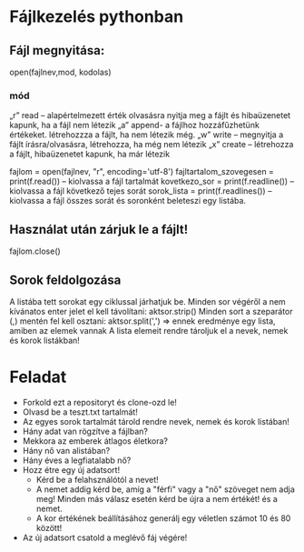 # Fájlkezelés pythonban

## Fájl megnyitása: 
open(fajlnev,mod, kodolas)

### mód
„r”	read – alapértelmezett érték olvasásra nyitja meg a fájlt és hibaüzenetet kapunk, ha a fájl nem létezik
„a”	append- a fájlhoz hozzáfűzhetünk értékeket. létrehozzza a fájlt, ha nem létezik még. 
„w”	write – megnyitja a fájlt írásra/olvasásra, létrehozza, ha még nem létezik
„x”	create – létrehozza a fájlt, hibaüzenetet kapunk, ha már létezik

fajlom = open(fajlnev, "r", encoding='utf-8')
fajltartalom_szovegesen = print(f.read()) – kiolvassa a fájl tartalmát
kovetkezo_sor = print(f.readline()) – kiolvassa a fájl következő tejes sorát
sorok_lista = print(f.readlines()) – kiolvassa a fájl összes sorát és soronként beleteszi egy listába. 

## Használat után zárjuk le a fájlt!
fajlom.close()

## Sorok feldolgozása
A listába tett sorokat egy ciklussal járhatjuk be. 
Minden sor végéről a nem kívánatos enter jelet el kell távolítani: aktsor.strip()
Minden sort a szeparátor (,) mentén fel kell osztani: aktsor.split(',') => ennek eredménye egy lista, amiben az elemek vannak
A lista elemeit rendre tároljuk el a nevek, nemek és korok listákban!

# Feladat

 - Forkold ezt a repositoryt és clone-ozd le!
 - Olvasd be a teszt.txt tartalmát!
 - Az egyes sorok tartalmát tárold rendre nevek, nemek és korok listában!
 - Hány adat van rögzítve a fájlban? 
 - Mekkora az emberek átlagos életkora? 
 - Hány nő van alistában? 
 - Hány éves a legfiatalabb nő? 
 - Hozz étre egy új adatsort! 
    - Kérd be a felahsználótól a nevet!
    - A nemet addig kérd be, amíg a "férfi" vagy a "nő" szöveget nem adja meg! Minden más válasz esetén kérd be újra a nem értékét! és a nemet. 
    - A kor értékének beállításához generálj egy véletlen számot 10 és 80 között!
  - Az új adatsort csatold a meglévő fáj végére!
  


